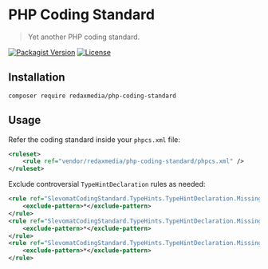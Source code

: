 PHP Coding Standard
===================

> Yet another PHP coding standard.

[![Packagist Version](https://img.shields.io/packagist/v/redaxmedia/php-coding-standard.svg)](https://packagist.org/packages/redaxmedia/php-coding-standard)
[![License](https://img.shields.io/packagist/l/redaxmedia/php-coding-standard.svg)](https://packagist.org/packages/redaxmedia/php-coding-standard)


Installation
------------

```
composer require redaxmedia/php-coding-standard
```


Usage
-----

Refer the coding standard inside your `phpcs.xml` file:

```xml
<ruleset>
	<rule ref="vendor/redaxmedia/php-coding-standard/phpcs.xml" />
</ruleset>
```

Exclude controversial `TypeHintDeclaration` rules as needed:

```xml
<rule ref="SlevomatCodingStandard.TypeHints.TypeHintDeclaration.MissingTraversableReturnTypeHintSpecification">
	<exclude-pattern>*</exclude-pattern>
</rule>
<rule ref="SlevomatCodingStandard.TypeHints.TypeHintDeclaration.MissingTraversableParameterTypeHintSpecification">
	<exclude-pattern>*</exclude-pattern>
</rule>
<rule ref="SlevomatCodingStandard.TypeHints.TypeHintDeclaration.MissingTraversablePropertyTypeHintSpecification">
	<exclude-pattern>*</exclude-pattern>
</rule>
```

